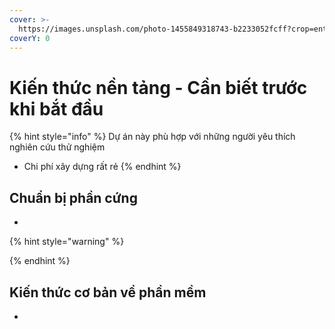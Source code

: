 ```yaml
---
cover: >-
  https://images.unsplash.com/photo-1455849318743-b2233052fcff?crop=entropy&cs=srgb&fm=jpg&ixid=M3wxOTcwMjR8MHwxfHNlYXJjaHw2fHxHZXQlMjBzdGFydHxlbnwwfHx8fDE3MTY3OTg1MjB8MA&ixlib=rb-4.0.3&q=85
coverY: 0
---
```


# Kiến thức nền tảng - Cần biết trước khi bắt đầu

{% hint style="info" %}
Dự án này phù hợp với những người yêu thích nghiên cứu thử nghiệm

* Chi phí xây dựng rất rẻ
{% endhint %}

## Chuẩn bị phần cứng

*

{% hint style="warning" %}

{% endhint %}

## Kiến thức cơ bản về phần mềm

*

